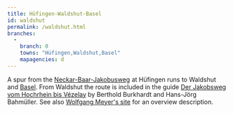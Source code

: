 ```yaml
---
title: Hüfingen-Waldshut-Basel
id: waldshut
permalink: /waldshut.html
branches:
  -
    branch: 0
    towns: "Hüfingen,Waldshut,Basel"
    mapagencies: d
---
```


A spur from the [Neckar-Baar-Jakobusweg][0] at Hüfingen runs to Waldshut and [Basel][1]. From Waldshut the route is included in the guide [Der Jakobsweg vom Hochrhein bis Vézelay][2] by Berthold Burkhardt and Hans-Jörg Bahmüller. See also [Wolfgang Meyer's site][3] for an overview description.

[0]: neckar.html
[1]: basel.html
[2]: http://www.occa.de/Jakobsweg/Shop/details/b5a.htm
[3]: http://www.s-line.de/homepages/jakobsweg/der_jakobsweg_von_winnenden_nach.htm